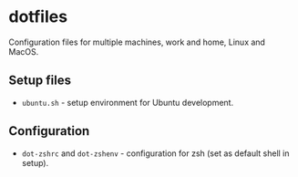 # dotfiles

Configuration files for multiple machines, work and home, Linux and MacOS.

## Setup files

* `ubuntu.sh` - setup environment for Ubuntu development.

## Configuration

* `dot-zshrc` and `dot-zshenv` - configuration for zsh (set as default shell in setup).